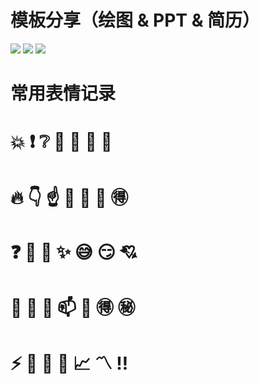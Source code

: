 # 模板分享（绘图 & PPT & 简历）

<img src="https://img.shields.io/badge/draw.io-绘图-ff5722.svg?colorB=00CD00&logo=diagramsdotnet" />
<img src="https://img.shields.io/badge/PPT-幻灯片-ff5722.svg?colorB=ff69b4&logo=wasmer" />
<img src="https://img.shields.io/badge/个人简历-模板-ff5722.svg?colorB=FFB6C1&logo=opsgenie" />


# 常用表情记录

# :boom:  :heavy_exclamation_mark:  :grey_question:  :wave:  🥱  :bookmark_tabs:  :bookmark: 
# :fire:   :point_down:   :point_up:   :raised_hands:   :clap:  :open_hands:  :ideograph_advantage: 
# :question: :dizzy: :star2: :sparkles: :sweat_smile:   :smirk:   :cupid: 
# :egg: :cut_of_meat: :milk_glass: 📫  :underage:  :ideograph_advantage:  :secret: 
# :zap: :bell:  :scroll: :ledger:  :chart_with_upwards_trend: :part_alternation_mark: :bangbang:
